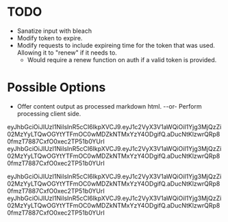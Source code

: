 # TODO

* Sanatize input with bleach
* Modify token to expire.
* Modify requests to include expireing time for the token that was used. Allowing it to "renew" if it needs to.
  * Would require a renew function on auth if a valid token is provided.


# Possible Options
* Offer content output as processed markdown html. --or- Perform processing client side.

eyJhbGciOiJIUzI1NiIsInR5cCI6IkpXVCJ9.eyJ1c2VyX3V1aWQiOiI1Yjg3MjQzZi02MzYyLTQwOGYtYTFmOC0wMDZkNTMxYzY4ODgifQ.aDucNtKlzwrQRp80fmzT7887CxfO0xec2TP51b0YUrI
eyJhbGciOiJIUzI1NiIsInR5cCI6IkpXVCJ9.eyJ1c2VyX3V1aWQiOiI1Yjg3MjQzZi02MzYyLTQwOGYtYTFmOC0wMDZkNTMxYzY4ODgifQ.aDucNtKlzwrQRp80fmzT7887CxfO0xec2TP51b0YUrI


eyJhbGciOiJIUzI1NiIsInR5cCI6IkpXVCJ9.eyJ1c2VyX3V1aWQiOiI1Yjg3MjQzZi02MzYyLTQwOGYtYTFmOC0wMDZkNTMxYzY4ODgifQ.aDucNtKlzwrQRp80fmzT7887CxfO0xec2TP51b0YUrI
eyJhbGciOiJIUzI1NiIsInR5cCI6IkpXVCJ9.eyJ1c2VyX3V1aWQiOiI1Yjg3MjQzZi02MzYyLTQwOGYtYTFmOC0wMDZkNTMxYzY4ODgifQ.aDucNtKlzwrQRp80fmzT7887CxfO0xec2TP51b0YUrI
